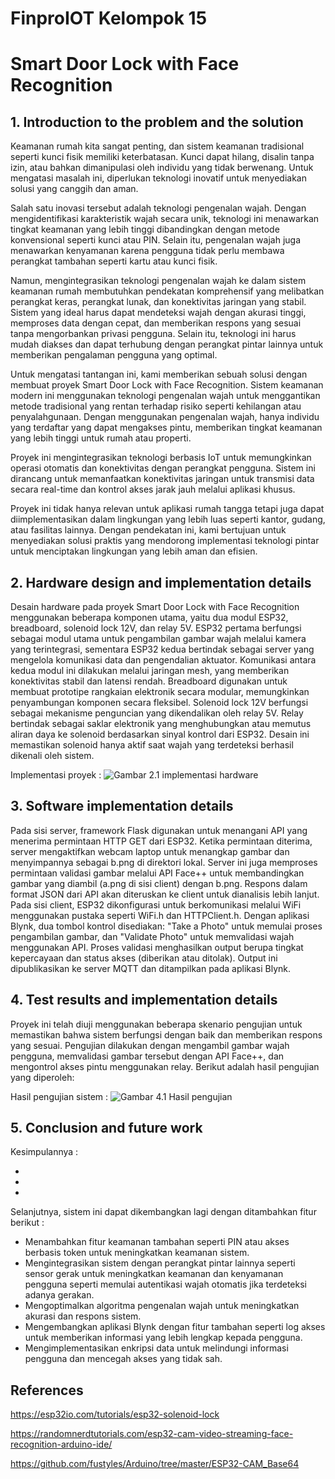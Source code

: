 # FinproIOT Kelompok 15

# Smart Door Lock with Face Recognition

## 1. Introduction to the problem and the solution

Keamanan rumah kita sangat penting, dan sistem keamanan tradisional seperti kunci fisik memiliki keterbatasan. Kunci dapat hilang, disalin tanpa izin, atau bahkan dimanipulasi oleh individu yang tidak berwenang. Untuk mengatasi masalah ini, diperlukan teknologi inovatif untuk menyediakan solusi yang canggih dan aman.

Salah satu inovasi tersebut adalah teknologi pengenalan wajah. Dengan mengidentifikasi karakteristik wajah secara unik, teknologi ini menawarkan tingkat keamanan yang lebih tinggi dibandingkan dengan metode konvensional seperti kunci atau PIN. Selain itu, pengenalan wajah juga menawarkan kenyamanan karena pengguna tidak perlu membawa perangkat tambahan seperti kartu atau kunci fisik.

Namun, mengintegrasikan teknologi pengenalan wajah ke dalam sistem keamanan rumah membutuhkan pendekatan komprehensif yang melibatkan perangkat keras, perangkat lunak, dan konektivitas jaringan yang stabil. Sistem yang ideal harus dapat mendeteksi wajah dengan akurasi tinggi, memproses data dengan cepat, dan memberikan respons yang sesuai tanpa mengorbankan privasi pengguna. Selain itu, teknologi ini harus mudah diakses dan dapat terhubung dengan perangkat pintar lainnya untuk memberikan pengalaman pengguna yang optimal.

Untuk mengatasi tantangan ini, kami memberikan sebuah solusi dengan membuat proyek Smart Door Lock with Face Recognition. Sistem keamanan modern ini menggunakan teknologi pengenalan wajah untuk menggantikan metode tradisional yang rentan terhadap risiko seperti kehilangan atau penyalahgunaan. Dengan menggunakan pengenalan wajah, hanya individu yang terdaftar yang dapat mengakses pintu, memberikan tingkat keamanan yang lebih tinggi untuk rumah atau properti.

Proyek ini mengintegrasikan teknologi berbasis IoT untuk memungkinkan operasi otomatis dan konektivitas dengan perangkat pengguna. Sistem ini dirancang untuk memanfaatkan konektivitas jaringan untuk transmisi data secara real-time dan kontrol akses jarak jauh melalui aplikasi khusus.

Proyek ini tidak hanya relevan untuk aplikasi rumah tangga tetapi juga dapat diimplementasikan dalam lingkungan yang lebih luas seperti kantor, gudang, atau fasilitas lainnya. Dengan pendekatan ini, kami bertujuan untuk menyediakan solusi praktis yang mendorong implementasi teknologi pintar untuk menciptakan lingkungan yang lebih aman dan efisien.

## 2. Hardware design and implementation details

Desain hardware pada proyek Smart Door Lock with Face Recognition menggunakan beberapa komponen utama, yaitu dua modul ESP32, breadboard, solenoid lock 12V, dan relay 5V. ESP32 pertama berfungsi sebagai modul utama untuk pengambilan gambar wajah melalui kamera yang terintegrasi, sementara ESP32 kedua bertindak sebagai server yang mengelola komunikasi data dan pengendalian aktuator. Komunikasi antara kedua modul ini dilakukan melalui jaringan mesh, yang memberikan konektivitas stabil dan latensi rendah.
Breadboard digunakan untuk membuat prototipe rangkaian elektronik secara modular, memungkinkan penyambungan komponen secara fleksibel. Solenoid lock 12V berfungsi sebagai mekanisme penguncian yang dikendalikan oleh relay 5V. Relay bertindak sebagai saklar elektronik yang menghubungkan atau memutus aliran daya ke solenoid berdasarkan sinyal kontrol dari ESP32. Desain ini memastikan solenoid hanya aktif saat wajah yang terdeteksi berhasil dikenali oleh sistem.

Implementasi proyek :
![Gambar 2.1 implementasi hardware](https://)

## 3. Software implementation details

Pada sisi server, framework Flask digunakan untuk menangani API yang menerima permintaan HTTP GET dari ESP32. Ketika permintaan diterima, server mengaktifkan webcam laptop untuk menangkap gambar dan menyimpannya sebagai b.png di direktori lokal. Server ini juga memproses permintaan validasi gambar melalui API Face++ untuk membandingkan gambar yang diambil (a.png di sisi client) dengan b.png. Respons dalam format JSON dari API akan diteruskan ke client untuk dianalisis lebih lanjut.
Pada sisi client, ESP32 dikonfigurasi untuk berkomunikasi melalui WiFi menggunakan pustaka seperti WiFi.h dan HTTPClient.h. Dengan aplikasi Blynk, dua tombol kontrol disediakan: "Take a Photo" untuk memulai proses pengambilan gambar, dan "Validate Photo" untuk memvalidasi wajah menggunakan API. Proses validasi menghasilkan output berupa tingkat kepercayaan dan status akses (diberikan atau ditolak). Output ini dipublikasikan ke server MQTT dan ditampilkan pada aplikasi Blynk.

## 4. Test results and implementation details

Proyek ini telah diuji menggunakan beberapa skenario pengujian untuk memastikan bahwa sistem berfungsi dengan baik dan memberikan respons yang sesuai. Pengujian dilakukan dengan mengambil gambar wajah pengguna, memvalidasi gambar tersebut dengan API Face++, dan mengontrol akses pintu menggunakan relay. Berikut adalah hasil pengujian yang diperoleh:

Hasil pengujian sistem :
![Gambar 4.1 Hasil pengujian](https://)

## 5. Conclusion and future work

Kesimpulannya :

-
-
-

Selanjutnya, sistem ini dapat dikembangkan lagi dengan ditambahkan fitur berikut :

- Menambahkan fitur keamanan tambahan seperti PIN atau akses berbasis token untuk meningkatkan keamanan sistem.
- Mengintegrasikan sistem dengan perangkat pintar lainnya seperti sensor gerak untuk meningkatkan keamanan dan kenyamanan pengguna seperti memulai autentikasi wajah otomatis jika terdeteksi adanya gerakan.
- Mengoptimalkan algoritma pengenalan wajah untuk meningkatkan akurasi dan respons sistem.
- Mengembangkan aplikasi Blynk dengan fitur tambahan seperti log akses untuk memberikan informasi yang lebih lengkap kepada pengguna.
- Mengimplementasikan enkripsi data untuk melindungi informasi pengguna dan mencegah akses yang tidak sah.

## References

https://esp32io.com/tutorials/esp32-solenoid-lock

https://randomnerdtutorials.com/esp32-cam-video-streaming-face-recognition-arduino-ide/

https://github.com/fustyles/Arduino/tree/master/ESP32-CAM_Base64
